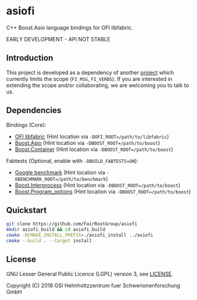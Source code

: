 # asiofi

C++ Boost.Asio language bindings for OFI libfabric.

EARLY DEVELOPMENT - API NOT STABLE

## Introduction

This project is developed as a dependency of another [project](https://github.com/FairRootGroup/FairMQ) which currently
limits the scope (`FI_MSG`, `FI_VERBS`). If you are interested in extending the scope and/or collaborating,
we are welcoming you to talk to us.

## Dependencies

Bindings (Core):

- [OFI libfabric](https://github.com/ofiwg/libfabric) (Hint location via `-DOFI_ROOT=/path/to/libfabric`)
- [Boost.Asio](http://www.boost.org/) (Hint location via `-DBOOST_ROOT=/path/to/boost`)
- [Boost.Container](http://www.boost.org/) (Hint location via `-DBOOST_ROOT=/path/to/boost`)

Fabtests (Optional, enable with `-DBUILD_FABTESTS=ON`):

- [Google benchmark](https://github.com/google/benchmark) (Hint location via `-DBENCHMARK_ROOT=/path/to/benchmark`)
- [Boost.Interprocess](http://www.boost.org/) (Hint location via `-DBOOST_ROOT=/path/to/boost`)
- [Boost.Program\_options](http://www.boost.org/) (Hint location via `-DBOOST_ROOT=/path/to/boost`)

## Quickstart

```bash
git clone https://github.com/FairRootGroup/asiofi
mkdir asiofi_build && cd asiofi_build
cmake -DCMAKE_INSTALL_PREFIX=./asiofi_install ../asiofi
cmake --build . --target install
```

## License

GNU Lesser General Public Licence (LGPL) version 3, see [LICENSE](LICENSE).

Copyright (C) 2018 GSI Helmholtzzentrum fuer Schwerionenforschung GmbH

